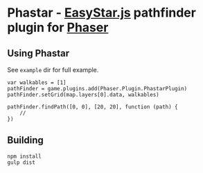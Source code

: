 # Phastar - [EasyStar.js](https://github.com/prettymuchbryce/easystarjs) pathfinder plugin for [Phaser](http://phaser.io)

## Using Phastar
See `example` dir for full example.
```
var walkables = [1]
pathFinder = game.plugins.add(Phaser.Plugin.PhastarPlugin)
pathFinder.setGrid(map.layers[0].data, walkables)

pathFinder.findPath([0, 0], [20, 20], function (path) {
    //
})
```

## Building
```
npm install
gulp dist
```
